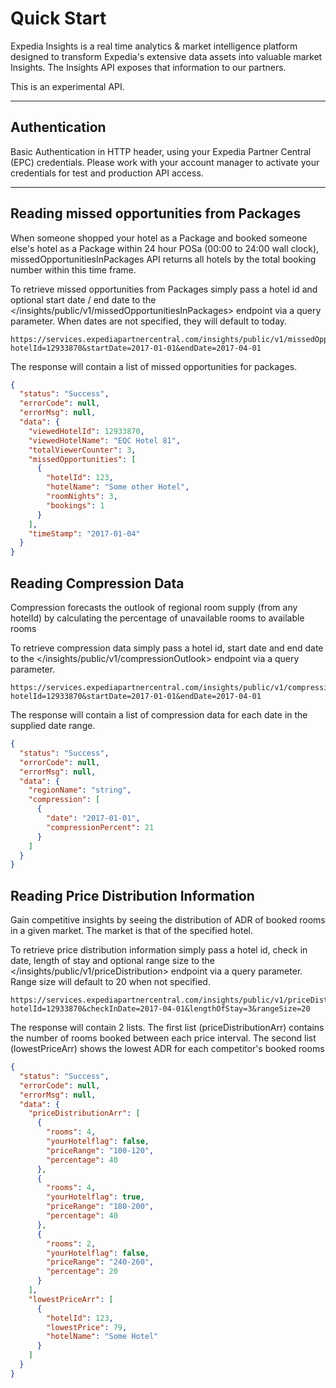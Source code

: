 # Quick Start

Expedia Insights is a real time analytics & market intelligence platform designed to transform Expedia's extensive data assets into valuable market Insights. The Insights API exposes that information to our partners.

This is an experimental API.

----

## Authentication

Basic Authentication in HTTP header, using your Expedia Partner Central (EPC) credentials.  Please work with your account manager to activate your credentials for test and production API access.

----

## Reading missed opportunities from Packages

When someone shopped your hotel as a Package and booked someone else's hotel as a Package within 24 hour POSa (00:00 to 24:00 wall clock), missedOpportunitiesInPackages API returns all hotels by the total booking number within this time frame.

To retrieve missed opportunities from Packages simply pass a hotel id and optional start date / end date to the </insights/public/v1/missedOpportunitiesInPackages> endpoint via a query parameter. When dates are not specified, they will default to today.

```
https://services.expediapartnercentral.com/insights/public/v1/missedOpportunitiesInPackages?hotelId=12933870&startDate=2017-01-01&endDate=2017-04-01
```

The response will contain a list of missed opportunities for packages.

```JSON
{
  "status": "Success",
  "errorCode": null,
  "errorMsg": null,
  "data": {
    "viewedHotelId": 12933870,
    "viewedHotelName": "EQC Hotel 81",
    "totalViewerCounter": 3,
    "missedOpportunities": [
      {
        "hotelId": 123,
        "hotelName": "Some other Hotel",
        "roomNights": 3,
        "bookings": 1
      }
    ],
    "timeStamp": "2017-01-04"
  }
}
```

## Reading Compression Data

Compression forecasts the outlook of regional room supply (from any hotelId) by calculating the percentage of unavailable rooms to available rooms

To retrieve compression data simply pass a hotel id, start date and end date to the </insights/public/v1/compressionOutlook> endpoint via a query parameter.

```
https://services.expediapartnercentral.com/insights/public/v1/compressionOutlook?hotelId=12933870&startDate=2017-01-01&endDate=2017-04-01
```

The response will contain a list of compression data for each date in the supplied date range.

```JSON
{
  "status": "Success",
  "errorCode": null,
  "errorMsg": null,
  "data": {
    "regionName": "string",
    "compression": [
      {
        "date": "2017-01-01",
        "compressionPercent": 21
      }
    ]
  }
}
```

## Reading Price Distribution Information

Gain competitive insights by seeing the distribution of ADR of booked rooms in a given market. The market is that of the specified hotel.

To retrieve price distribution information simply pass a hotel id, check in date, length of stay and optional range size to the </insights/public/v1/priceDistribution> endpoint via a query parameter. Range size will default to 20 when not specified.

```
https://services.expediapartnercentral.com/insights/public/v1/priceDistribution?hotelId=12933870&checkInDate=2017-04-01&lengthOfStay=3&rangeSize=20
```

The response will contain 2 lists. The first list (priceDistributionArr) contains the number of rooms booked between each price interval. The second list (lowestPriceArr) shows the lowest ADR for each competitor's booked rooms

```JSON
{
  "status": "Success",
  "errorCode": null,
  "errorMsg": null,
  "data": {
    "priceDistributionArr": [
      {
        "rooms": 4,
        "yourHotelflag": false,
        "priceRange": "100-120",
        "percentage": 40
      },
      {
        "rooms": 4,
        "yourHotelflag": true,
        "priceRange": "180-200",
        "percentage": 40
      },
      {
        "rooms": 2,
        "yourHotelflag": false,
        "priceRange": "240-260",
        "percentage": 20
      }
    ],
    "lowestPriceArr": [
      {
        "hotelId": 123,
        "lowestPrice": 79,
        "hotelName": "Some Hotel"
      }
    ]  
  }
}
```
